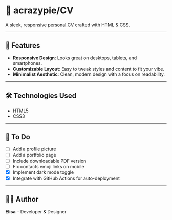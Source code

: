 # 🎨 acrazypie/CV

A sleek, responsive [personal CV](https://acrazypie.github.io/CV/) crafted with HTML & CSS.

---

## 🧩 Features

* **Responsive Design**: Looks great on desktops, tablets, and smartphones.
* **Customizable Layout**: Easy to tweak styles and content to fit your vibe.
* **Minimalist Aesthetic**: Clean, modern design with a focus on readability.

---

## 🛠️ Technologies Used

* HTML5
* CSS3

---

## 🎯 To Do

* [ ] Add a profile picture
* [ ] Add a portfolio page
* [ ] Include downloadable PDF version
* [ ] Fix contacts emoji links on mobile
* [x] Implement dark mode toggle
* [x] Integrate with GitHub Actions for auto-deployment

---

## 👩‍💻 Author

**Elisa** – Developer & Designer
